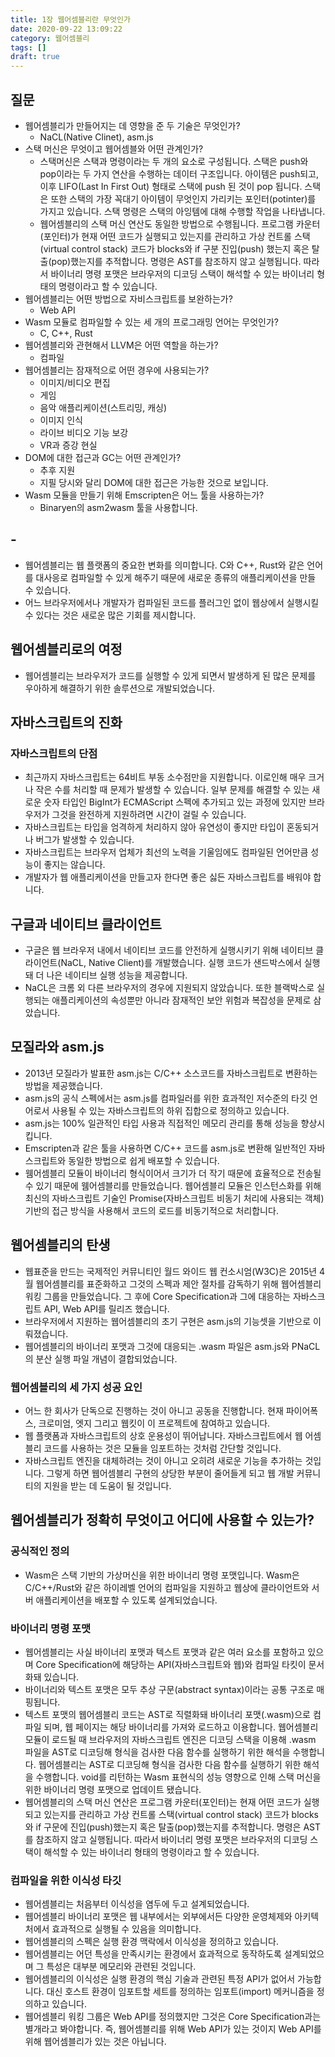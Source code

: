 ```yaml
---
title: 1장 웹어셈블리란 무엇인가
date: 2020-09-22 13:09:22
category: 웹어셈블리
tags: []
draft: true
---
```


## 질문

- 웹어셈블리가 만들어지는 데 영향을 준 두 기술은 무엇인가?
  - NaCL(Native Clinet), asm.js
- 스택 머신은 무엇이고 웹어셈블와 어떤 관계인가?
  - 스택머신은 스택과 명령이라는 두 개의 요소로 구성됩니다. 스택은 push와 pop이라는 두 가지 연산을 수행하는 데이터 구조입니다. 아이템은 push되고, 이후 LIFO(Last In First Out) 형태로 스택에 push 된 것이 pop 됩니다. 스택은 또한 스택의 가장 꼭대기 아이템이 무엇인지 가리키는 포인터(potinter)를 가지고 있습니다. 스택 명령은 스택의 아잉템에 대해 수행할 작업을 나타냅니다.
  - 웹어셈블리의 스택 머신 연산도 동일한 방법으로 수행됩니다. 프로그램 카운터(포인터)가 현재 어떤 코드가 실행되고 있는지를 관리하고 가상 컨트롤 스택(virtual control stack) 코드가 blocks와 if 구분 진입(push) 했는지 혹은 탈출(pop)했는지를 추적합니다. 명령은 AST를 참조하지 않고 실행됩니다. 따라서 바이너리 명령 포맷은 브라우저의 디코딩 스택이 해석할 수 있는 바이너리 형태의 명령이라고 할 수 있습니다.
- 웹어셈블리는 어떤 방법으로 자비스크립트를 보완하는가?
  - Web API
- Wasm 모듈로 컴파일할 수 있는 세 개의 프로그래밍 언어는 무엇인가?
  - C, C++, Rust
- 웹어셈블리와 관현해서 LLVM은 어떤 역할을 하는가?
  - 컴파일
- 웹어셈블리는 잠재적으로 어떤 경우에 사용되는가?
  - 이미지/비디오 편집
  - 게임
  - 음악 애플리케이션(스트리밍, 캐싱)
  - 이미지 인식
  - 라이브 비디오 기능 보강
  - VR과 증강 현실
- DOM에 대한 접근과 GC는 어떤 관계인가?
  - 추후 지원
  - 지필 당시와 달리 DOM에 대한 접근은 가능한 것으로 보입니다.
- Wasm 모듈을 만들기 위해 Emscripten은 어느 툴을 사용하는가?
  - Binaryen의 asm2wasm 툴을 사용합니다.

## -

- 웹어셈블리는 웹 플랫폼의 중요한 변화를 의미합니다. C와 C++, Rust와 같은 언어를 대사응로 컴파일할 수 있게 해주기 때문에 새로운 종류의 애플리케이션을 만들 수 있습니다.
- 어느 브라우저에서나 개발자가 컴파일된 코드를 플러그인 없이 웹상에서 실행시킬 수 있다는 것은 새로운 많은 기회를 제시합니다.

## 웹어셈블리로의 여정

- 웹어셈블리는 브라우저가 코드를 실행할 수 있게 되면서 발생하게 된 많은 문제를 우아하게 해결하기 위한 솔루션으로 개발되었습니다.

## 자바스크립트의 진화

### 자바스크립트의 단점

- 최근까지 자바스크립트는 64비트 부동 소수점만을 지원합니다. 이로인해 매우 크거나 작은 수를 처리할 때 문제가 발생할 수 있습니다. 일부 문제를 해결할 수 있는 새로운 숫자 타입인 BigInt가 ECMAScript 스펙에 추가되고 있는 과정에 있지만 브라우저가 그것을 완전하게 지원하려면 시간이 걸릴 수 있습니다.
- 자바스크립트는 타입을 엄격하게 처리하지 않아 유연성이 좋지만 타입이 혼동되거나 버그가 발생할 수 있습니다.
- 자바스크립트는 브라우저 업체가 최선의 노력을 기울임에도 컴파일된 언어만큼 성능이 좋지는 않습니다.
- 개발자가 웹 애플리케이션을 만들고자 한다면 좋은 싫든 자바스크립트를 배워야 합니다.

## 구글과 네이티브 클라이언트

- 구글은 웹 브라우저 내에서 네이티브 코드를 안전하게 실행시키기 위해 네이티브 클라이언트(NaCL, Native Client)를 개발했습니다. 실행 코드가 샌드박스에서 실행돼 더 나은 네이티브 실행 성능을 제공합니다.
- NaCL은 크롬 외 다른 브라우저의 경우에 지원되지 않았습니다. 또한 블랙박스로 실행되는 애플리케이션의 속성뿐만 아니라 잠재적인 보안 위험과 복잡성을 문제로 삼았습니다.

## 모질라와 asm.js

- 2013년 모질라가 발표한 asm.js는 C/C++ 소스코드를 자바스크립트로 변환하는 방법을 제공했습니다.
- asm.js의 공식 스펙에서는 asm.js를 컴파일러를 위한 효과적인 저수준의 타깃 언어로서 사용될 수 있는 자바스크립트의 하위 집합으로 정의하고 있습니다.
- asm.js는 100% 일관적인 타입 사용과 직접적인 메모리 관리를 통해 성능을 향상시킵니다.
- Emscripten과 같은 툴을 사용하면 C/C++ 코드를 asm.js로 변환해 일반적인 자바스크립트와 동일한 방법으로 쉽게 배포할 수 있습니다.
- 웸어셈블리 모듈이 바이너리 형식이어서 크기가 더 작기 때문에 효율적으로 전송될 수 있기 때문에 웸어셈블리를 만들었습니다. 웹어셈블리 모듈은 인스턴스화를 위해 최신의 자바스크립트 기술인 Promise(자바스크립트 비동기 처리에 사용되는 객체) 기반의 접근 방식을 사용해서 코드의 로드를 비동기적으로 처리합니다.

## 웹어셈블리의 탄생

- 웹표준을 만드는 국제적인 커뮤니티인 월드 와이드 웹 컨소시엄(W3C)은 2015년 4월 웹어셈블리를 표준화하고 그것의 스펙과 제안 절차를 감독하기 위해 웹어셈블리 워킹 그룹을 만들었습니다. 그 후에 Core Specification과 그에 대응하는 자바스크립트 API, Web API를 릴리즈 했습니다.
- 브라우저에서 지원하는 웹어셈블리의 초기 구현은 asm.js의 기능셋을 기반으로 이뤄졌습니다.
- 웹어셈블리의 바이너리 포맷과 그것에 대응되는 .wasm 파일은 asm.js와 PNaCL의 분산 실행 파일 개념이 결합되었습니다.

### 웹어셈블리의 세 가지 성공 요인

- 어느 한 회사가 단독으로 진행하는 것이 아니고 공동을 진행합니다. 현재 파이어폭스, 크로미엄, 엣지 그리고 웹킷이 이 프로젝트에 참여하고 있습니다.
- 웹 플랫폼과 자바스크립트의 상호 운용성이 뛰어납니다. 자바스크립트에서 웹 어셈블리 코드를 사용하는 것은 모듈을 임포트하는 것처럼 간단할 것입니다.
- 자바스크립트 엔진을 대체하려는 것이 아니고 오히려 새로운 기능을 추가하는 것입니다. 그렇게 하면 웹어셈블리 구현의 상당한 부분이 줄어들게 되고 웹 개발 커뮤니티의 지원을 받는 데 도움이 될 것입니다.

## 웹어셈블리가 정확히 무엇이고 어디에 사용할 수 있는가?

### 공식적인 정의

- Wasm은 스택 기반의 가상머신을 위한 바이너리 명령 포맷입니다. Wasm은 C/C++/Rust와 같은 하이레벨 언어의 컴파일을 지원하고 웹상에 클라이언트와 서버 애플리케이션을 배포할 수 있도록 설계되었습니다.

### 바이너리 명령 포맷

- 웹어셈블리는 사실 바이너리 포맷과 텍스트 포맷과 같은 여러 요소를 포함하고 있으며 Core Specification에 해당하는 API(자바스크립트와 웹)와 컴파일 타킷이 문서화돼 있습니다.
- 바이너리와 텍스트 포맷은 모두 추상 구문(abstract syntax)이라는 공통 구조로 매핑됩니다.
- 텍스트 포맷의 웹어셈블리 코드는 AST로 직렬화돼 바이너리 포맷(.wasm)으로 컴파일 되며, 웹 페이지는 해당 바이너리를 가져와 로드하고 이용합니다. 웹어셈블리 모듈이 로드될 때 브라우저의 자바스크립트 엔진은 디코딩 스택을 이용해 .wasm 파일을 AST로 디코딩해 형식을 검사한 다음 함수를 실행하기 위한 해석을 수행합니다. 웹어셈블리는 AST로 디코딩해 형식을 검사한 다음 함수를 실행하기 위한 해석을 수행합니다. void를 리턴하는 Wasm 표현식의 성능 영향으로 인해 스택 머신을 위한 바이너리 명령 포맷으로 업데이트 됐습니다.
- 웹어셈블리의 스택 머신 연산은 프로그램 카운터(포인터)는 현재 어떤 코드가 실행되고 있는지를 관리하고 가상 컨트롤 스택(virtual control stack) 코드가 blocks와 if 구문에 진입(push)했는지 혹은 탈출(pop)했는지를 추적합니다. 명령은 AST를 참조하지 않고 실행됩니다. 따라서 바이너리 명령 포맷은 브라우저의 디코딩 스택이 해석할 수 있는 바이너리 형태의 명령이라고 할 수 있습니다.

### 컴파일을 위한 이식성 타깃

- 웹어셈블리는 처음부터 이식성을 염두에 두고 설계되었습니다.
- 웹어셈블리 바이너리 포맷은 웹 내부에서는 외부에서든 다양한 운영체제와 아키텍처에서 효과적으로 실행될 수 있음을 의미합니다.
- 웹어셈블리의 스펙은 실행 환경 맥락에서 이식성을 정의하고 있습니다.
- 웹어셈블리는 어던 특성을 만족시키는 환경에서 효과적으로 동작하도록 설계되었으며 그 특성은 대부분 메모리와 관련된 것입니다.
- 웹어셈블리의 이식성은 실행 환경의 핵심 기술과 관련된 특정 API가 없어서 가능합니다. 대신 호스트 환경이 임포트할 세트를 정의하는 임포트(import) 메커니즘을 정의하고 있습니다.
- 웹어셈블리 워킹 그룹은 Web API를 정의했지만 그것은 Core Specification과는 별개라고 봐야합니다. 즉, 웹어셈블리를 위해 Web API가 있는 것이지 Web API를 위해 웹어셈블리가 있는 것은 아닙니다.

